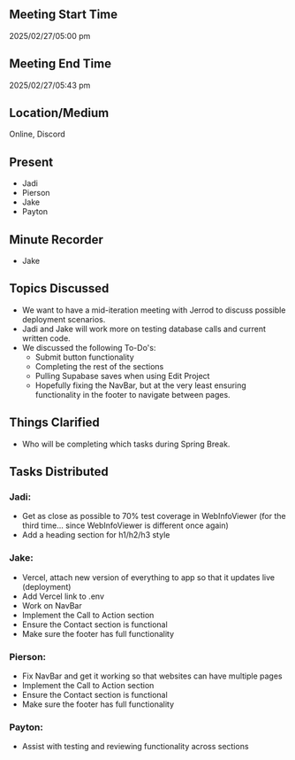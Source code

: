 ## Meeting Start Time

2025/02/27/05:00 pm

## Meeting End Time

2025/02/27/05:43 pm

## Location/Medium

Online, Discord

## Present

- Jadi
- Pierson
- Jake
- Payton

## Minute Recorder

- Jake

## Topics Discussed

- We want to have a mid-iteration meeting with Jerrod to discuss possible deployment scenarios.
- Jadi and Jake will work more on testing database calls and current written code.
- We discussed the following To-Do's:
  - Submit button functionality
  - Completing the rest of the sections
  - Pulling Supabase saves when using Edit Project
  - Hopefully fixing the NavBar, but at the very least ensuring functionality in the footer to navigate between pages.

## Things Clarified

- Who will be completing which tasks during Spring Break.

## Tasks Distributed

### Jadi:
- Get as close as possible to 70% test coverage in WebInfoViewer (for the third time... since WebInfoViewer is different once again)
- Add a heading section for h1/h2/h3 style

### Jake:
- Vercel, attach new version of everything to app so that it updates live (deployment)
- Add Vercel link to .env
- Work on NavBar
- Implement the Call to Action section
- Ensure the Contact section is functional
- Make sure the footer has full functionality

### Pierson:
- Fix NavBar and get it working so that websites can have multiple pages
- Implement the Call to Action section
- Ensure the Contact section is functional
- Make sure the footer has full functionality

### Payton:
- Assist with testing and reviewing functionality across sections
